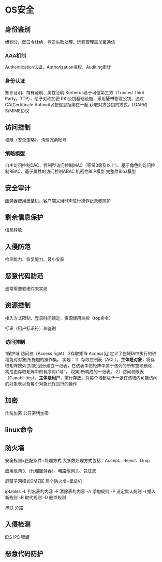 # OS安全
## 身份鉴别
组划分、弱口令杜绝、登录失败处理、远程管理需加密通信
### AAA机制
Authentication认证、Authorization授权、Auditing审计
### 身份认证
知识证明、持有证明、属性证明
Kerberos基于可信第三方（Trusted Third Party，TTP），给予对称加密
PKI公钥基础设施，采用**证书**管理公钥，通过CA(Certificate Authority)把信息捆绑在一起
获取对方公钥的方式，LDAP和S/MIME协议
## 访问控制
权限（安全策略）、清理冗余账号
### 策略模型
自主访问控制DAC、强制型访问控制MAC（等保3级及以上）、基于角色的访问控制RBAC、基于属性的访问控制ABAC
机密性BLP模型 完整性Biba模型
## 安全审计
服务器使用堡垒机、客户端采用EDR进行操作记录和防护
## 剩余信息保护
信息释放
## 入侵防范
检测能力、恢复能力、最小安装
## 恶意代码防范 
通常需要软硬件来实现
## 资源控制
接入方式限制、登录时间锁定、资源使用监控（top命令）

标识（用户标识符）和鉴别

### 访问控制
1保护域 访问权（Access right）
2存取矩阵 Access(i,j)定义了在域Di中执行的进程能对对象j所施加的操作集。
实现：1）存取控制表（ACL），**主体是对象**，将存取矩阵按列(对象)划分建立一张表，在该表中把矩阵中属于该列的所有空项删除，构成由存取矩阵中的有序对(“域”， 权集)所构成的一张表。
2）访问权限表（Capabilities），**主体是用户**，按行存放，对每个域都赋予一张在该域内可能访问的对象表以及每个对象允许进行的操作

## 加密
传统加密
公开密钥加密

## linux命令

## 防火墙

安全规则=匹配条件+处理方式
大多数处理方式包括：Accept、Reject、Drop

应用级网关（代理服务器）、电路级网关、包过滤

屏蔽子网模式DMZ区 两个防火墙+堡垒机

iptables
-L 列出表的内容
-F 清除表的内容
-A 添加规则
-P 设定默认规则
-I 插入新规则
-R 取代规则
-D 删除规则


串联 旁路

## 入侵检测

IDS IPS 蜜罐

## 恶意代码防护

